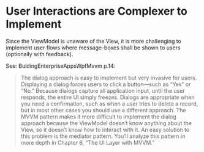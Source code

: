 # User Interactions are Complexer to Implement

Since the ViewModel is unaware of the View, it is more challenging to implement user flows where message-boxes shall be shown to users (optionally with feedback).

See: BuldingEnterpriseAppsWpfMvvm p.14:
> The dialog approach is easy to implement but very invasive for users. Displaying a dialog forces users to click a button—such as “Yes” or “No.” Because dialogs capture all application input, until the user responds, the entire UI simply freezes. Dialogs are appropriate when you need a confirmation, such as when a user tries to delete a record, but in most other cases you should use a different approach.
> The MVVM pattern makes it more difficult to implement the dialog approach because the ViewModel doesn’t know anything about the View, so it doesn’t know how to interact with it. An easy solution to this problem is the mediator pattern. You’ll analyze this pattern in more depth in Chapter 6, “The UI Layer with MVVM.”

